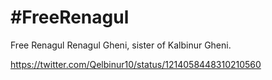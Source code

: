 # #FreeRenagul

Free Renagul Renagul Gheni, sister of Kalbinur Gheni.

https://twitter.com/Qelbinur10/status/1214058448310210560
